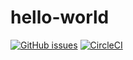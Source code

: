 # hello-world
[![GitHub issues](https://img.shields.io/github/issues/ydaigo/hello-world.svg)](https://github.com/ydaigo/hello-world/issues)
[![CircleCI](https://circleci.com/gh/ydaigo/hello-world/tree/main.svg?style=svg)](https://circleci.com/gh/ydaigo/hello-world/tree/main)
